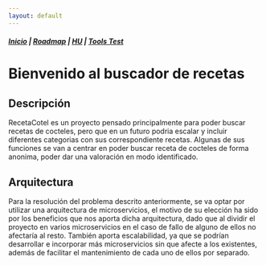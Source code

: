 ```yaml
---
layout: default
---
```


##### [Inicio](./) | [Roadmap](./Roadmap.html) | [HU](./hu.html) | [Tools Test](./aserciones_sis_pruebas.html)

# Bienvenido al buscador de recetas

## Descripción

RecetaCotel es un proyecto pensado principalmente para poder buscar recetas de cocteles, pero que en un futuro podria escalar y incluir diferentes categorias con sus correspondiente recetas.
Algunas de sus funciones se van a centrar en poder buscar receta de cocteles de forma anonima, poder dar una valoración en modo identificado.

## Arquitectura

Para la resolución del problema descrito anteriormente, se va optar por utilizar una arquitectura de microservicios, el motivo de su elección ha sido por los beneficios que nos aporta dicha arquitectura, dado que al dividir el proyecto en varios microservicios en el caso de fallo de alguno de ellos no afectaría al resto. También aporta escalabilidad, ya que se podrían desarrollar e incorporar más microservicios sin que afecte a los existentes, además de facilitar el mantenimiento de cada uno de ellos por separado. 

<!-- En el proyecto nos vamos a basar en una arquitectura basada en microservicios. Los cuales se han desglosado de la siguiente manera:


- Recetas: Microservicio que se va encargar de gestionar las peticiones de la API consultando su base de datos. En caso de no tener registros de la petición ofertada, se estudiará la posibilidad deconsultar en alguna API externa existente.

- Usuarios: Microservicio que se va encargar de gestionar los perfiles de los usarios, en ello se incluirá el logeo inicial siempre y cuando se quiera realizar algún tipo de interacción con la valoraciones de las recetas o si se quiere introducir, editar o eliminar recetas propias.

- Valoraciones: Microservicio que devolvera todas las valoraciones existentes de la receta selecionada.

- Logs: Este microservicio va a contener todos los registros identificados por estados (avisos, errores, verificaciones) de las diferentes acciones que se realicien en los microservicios anteriores.

- Configuración: Microservicio para la gestion y configuración de los difetentes microservicios de forma remota.
 -->
<!-- A continuación podemos ver el diagrama de la arquitectura:

![Diagrama de la arquitectura](img/diagrama_RC.png)
 -->
<!-- Toda la comunicación entre los microservicios y la APi GateWay se realizarán mediante una API Rest. -->
